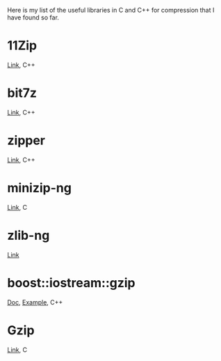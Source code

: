 Here is my list of the useful libraries in C and C++ for compression that I have found so far.

# 11Zip
[Link](https://github.com/Sygmei/11Zip), C++

# bit7z
[Link](https://github.com/rikyoz/bit7z), C++

# zipper
[Link](https://github.com/Lecrapouille/zipper), C++

# minizip-ng
[Link](https://github.com/zlib-ng/minizip-ng), C

# zlib-ng
[Link](https://github.com/zlib-ng/zlib-ng)

# boost::iostream::gzip
[Doc](https://www.boost.org/doc/libs/1_62_0/libs/iostreams/doc/classes/gzip.html), [Example](https://stackoverflow.com/questions/70624519/boost-gzip-how-to-output-compressed-string-as-text), C++

# Gzip
[Link](https://www.gnu.org/software/gzip/), C
